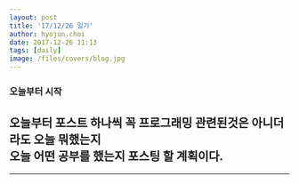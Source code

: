 ```yaml
---
layout: post
title: '17/12/26 일기'
author: hyojun.choi
date: 2017-12-26 11:13
tags: [daily]
image: /files/covers/blog.jpg
---
```


### 오늘부터 시작

오늘부터 포스트 하나씩 꼭 프로그래밍 관련된것은 아니더라도 오늘 뭐했는지<br/>
오늘 어떤 공부를 했는지 포스팅 할 계획이다.
---

---

